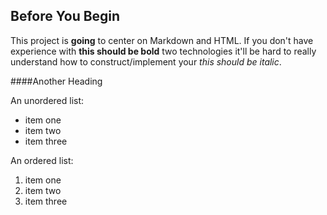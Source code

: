 ## Before You Begin

This project is **going** to center on Markdown and HTML. If you don't have
experience with **this should be bold** two technologies it'll be hard to really understand how
to construct/implement your *this should be italic*.

####Another Heading

An unordered list:

* item one
* item two
* item three

An ordered list:

1. item one
2. item two
3. item three
